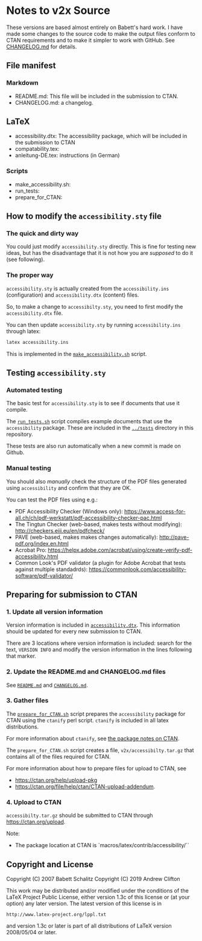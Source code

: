 # Notes to v2x Source
These versions are based almost entirely on Babett's hard work. I have made
some changes to the source code to make the output files conform to CTAN
requirements and to make it simpler to work with GitHub. See [CHANGELOG.md](v2x/CHANGELOG.md) for details.

## File manifest

### Markdown
- README.md: This file will be included in the submission to CTAN.
- CHANGELOG.md: a changelog.

## LaTeX
- accessibility.dtx: The accessibility package, which will be included in the submission to CTAN
- compatability.tex:
- anleitung-DE.tex: instructions (in German)

### Scripts
- make_accessibility.sh:
- run_tests:
- prepare_for_CTAN:

## How to modify the `accessibility.sty` file
### The quick and dirty way
You could just modify `accessibility.sty` directly. This is fine for testing new ideas, but has the disadvantage that it is not how you are _supposed_ to do it (see following).

### The proper way
`accessibility.sty` is actually created from the `accessibility.ins` (configuration) and `accessibility.dtx` (content) files.

So, to make a change to `accessibilty.sty`, you need to first modify the `accessibility.dtx` file.

You can then update `accessibility.sty` by running `accessibility.ins` through latex:

```bash
latex accessibility.ins
```

This is implemented in the [`make_accessibility.sh`](make_accessibility.sh) script.

## Testing `accessibility.sty`

### Automated testing
The basic test for `accessibility.sty` is to see if documents that use it compile.

The [`run_tests.sh`](run_tests.sh) script compiles example documents that use the `accessibility` package. These are included in the [`../tests`](../tests) directory in this repository.

These tests are also run automatically when a new commit is made on Github.

### Manual testing
You should also _manually_ check the structure of the PDF files generated using `accessibility` and confirm that they are OK.

You can test the PDF files using e.g.:
- PDF Accessibility Checker (Windows only): https://www.access-for-all.ch/ch/pdf-werkstatt/pdf-accessibility-checker-pac.html
- The Tingtun Checker (web-based, makes tests without modifying): http://checkers.eiii.eu/en/pdfcheck/
- PAVE (web-based, makes makes changes automatically): http://pave-pdf.org/index.en.html
- Acrobat Pro: https://helpx.adobe.com/acrobat/using/create-verify-pdf-accessibility.html
- Common Look's PDF validator (a plugin for Adobe Acrobat that tests against multiple standadrds): https://commonlook.com/accessibility-software/pdf-validator/


## Preparing for submission to CTAN
### 1. Update all version information
Version information is included in [`accessibility.dtx`](v2x/accessibility.dtx). This information should be updated for every new submission to CTAN.

There are 3 locations where version information is included: search for the text, `VERSION INFO` and modify the version information in the lines following that marker.

### 2. Update the README.md and CHANGELOG.md files
See [`README.md`](README.md) and [`CHANGELOG.md`](v2x/CHANGELOG.md).

### 3. Gather files
The [`prepare_for_CTAN.sh`](prepare_for_CTAN.sh) script prepares the `accessibility` package for CTAN using the `ctanify` perl script. `ctanify` is included in all latex distributions.

For more information about `ctanify`, see [the package notes on CTAN](http://ftp.fau.de/ctan/support/ctanify/ctanify.pdf).

The `prepare_for_CTAN.sh` script creates a file, `v2x/accessibilty.tar.gz` that contains all of the files required for CTAN.

For more information about how to prepare files for upload to CTAN, see
- https://ctan.org/help/upload-pkg
- https://ctan.org/file/help/ctan/CTAN-upload-addendum.

### 4. Upload to CTAN
`accessibilty.tar.gz` should be submitted to CTAN through https://ctan.org/upload.

Note:
- The package location at CTAN is `macros/latex/contrib/accessibility/``

## Copyright and License

Copyright (C) 2007 Babett Schalitz
Copyright (C) 2019 Andrew Clifton

This work may be distributed and/or modified under the conditions of
the LaTeX Project Public License, either version 1.3c of this license
or (at your option) any later version.  The latest version of this
license is in

    http://www.latex-project.org/lppl.txt

and version 1.3c or later is part of all distributions of LaTeX version
2008/05/04 or later.
